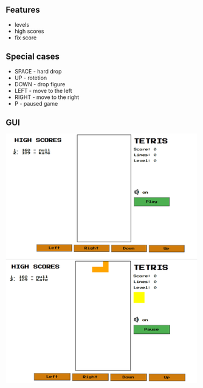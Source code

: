 ## Features

- levels
- high scores
- fix score

## Special cases

- SPACE - hard drop
- UP - rotetion
- DOWN - drop figure 
- LEFT - move to the left
- RIGHT - move to the right
- P - paused game

## GUI
![image text](https://github.com/2mkat/tetris_game/blob/main/img/ex1.png)
![image text](https://github.com/2mkat/tetris_game/blob/main/img/ex2.png)
